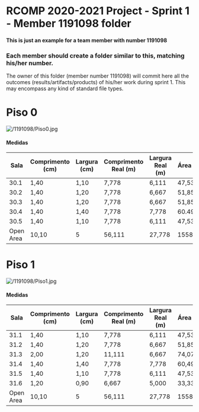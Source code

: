 RCOMP 2020-2021 Project - Sprint 1 - Member 1191098 folder
===========================================

#### This is just an example for a team member with number 1191098 ####
### Each member should create a folder similar to this, matching his/her number. ###
The owner of this folder (member number 1191098) will commit here all the outcomes (results/artifacts/products)		       of his/her work during sprint 1. This may encompass any kind of standard file types.

# Piso 0 #
![/1191098/Piso0.jpg](/1191098/Piso0.jpg)

#### Medidas ####

| Sala | Comprimento (cm) | Largura (cm) | Comprimento Real (m) | Largura Real (m) | Área (m²) | Outlets |
|----------|----------|----------|---------|---------|---------|----------|
| 30.1 | 1,40 | 1,10 | 7,778 | 6,111 | 47,531 | 10 |
| 30.2 | 1,40 | 1,20 | 7,778 | 6,667 | 51,856 | 12 |
| 30.3 | 1,40 | 1,20 | 7,778 | 6,667 | 51,856 | 12 |
| 30.4 | 1,40 | 1,40 | 7,778 | 7,778 | 60.497 | 12 |
| 30.5 | 1,40 | 1,10 | 7,778 | 6,111 | 47,531 | 10 |
| Open Area | 10,10 | 5 | 56,111 | 27,778 | 1558,483 | 312 |

# Piso 1 #
![/1191098/Piso1.jpg](/1191098/Piso1.jpg)

#### Medidas ####

| Sala | Comprimento (cm) | Largura (cm) | Comprimento Real (m) | Largura Real (m) | Área (m²) | Outlets |
|----------|----------|----------|---------|---------|---------|----------|
| 31.1 | 1,40 | 1,10 | 7,778 | 6,111 | 47,531 | 10 |
| 31.2 | 1,40 | 1,20 | 7,778 | 6,667 | 51,856 | 12 |
| 31.3 | 2,00 | 1,20 | 11,111 | 6,667 | 74,078 | 16 |
| 31.4 | 1,40 | 1,40 | 7,778 | 7,778 | 60,497 | 12 |
| 31.5 | 1,40 | 1,10 | 7,778 | 6,111 | 47,531 | 10 |
| 31.6 | 1,20 | 0,90 | 6,667 | 5,000 | 33,335 | 8 |
| Open Area | 10,10 | 5 | 56,111 | 27,778 | 1558,483 |-----|
